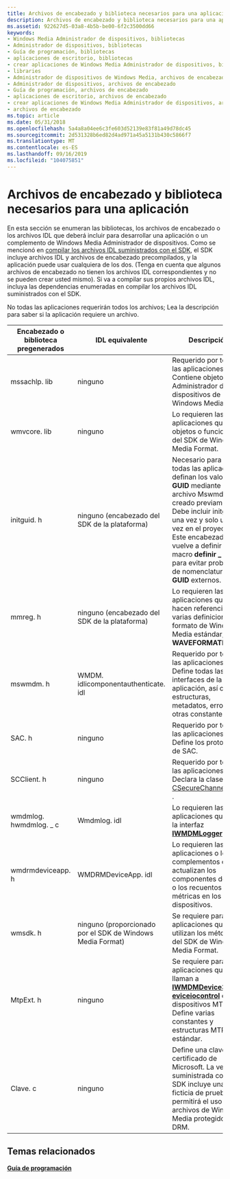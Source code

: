 ```yaml
---
title: Archivos de encabezado y biblioteca necesarios para una aplicación
description: Archivos de encabezado y biblioteca necesarios para una aplicación
ms.assetid: 922627d5-03a8-4b5b-be00-6f2c3500dd66
keywords:
- Windows Media Administrador de dispositivos, bibliotecas
- Administrador de dispositivos, bibliotecas
- Guía de programación, bibliotecas
- aplicaciones de escritorio, bibliotecas
- crear aplicaciones de Windows Media Administrador de dispositivos, bibliotecas
- libraries
- Administrador de dispositivos de Windows Media, archivos de encabezado
- Administrador de dispositivos, archivos de encabezado
- Guía de programación, archivos de encabezado
- aplicaciones de escritorio, archivos de encabezado
- crear aplicaciones de Windows Media Administrador de dispositivos, archivos de encabezado
- archivos de encabezado
ms.topic: article
ms.date: 05/31/2018
ms.openlocfilehash: 5a4a8a04ee6c3fe603d52139e83f81a49d78dc45
ms.sourcegitcommit: 2d531328b6ed82d4ad971a45a5131b430c5866f7
ms.translationtype: MT
ms.contentlocale: es-ES
ms.lasthandoff: 09/16/2019
ms.locfileid: "104075851"
---
```

# <a name="required-library-and-header-files-for-an-application"></a>Archivos de encabezado y biblioteca necesarios para una aplicación

En esta sección se enumeran las bibliotecas, los archivos de encabezado o los archivos IDL que deberá incluir para desarrollar una aplicación o un complemento de Windows Media Administrador de dispositivos. Como se mencionó en [compilar los archivos IDL suministrados con el SDK](compiling-the-idl-files-supplied-with-the-sdk.md), el SDK incluye archivos IDL y archivos de encabezado precompilados, y la aplicación puede usar cualquiera de los dos. (Tenga en cuenta que algunos archivos de encabezado no tienen los archivos IDL correspondientes y no se pueden crear usted mismo). Si va a compilar sus propios archivos IDL, incluya las dependencias enumeradas en compilar los archivos IDL suministrados con el SDK.

No todas las aplicaciones requerirán todos los archivos; Lea la descripción para saber si la aplicación requiere un archivo.



| Encabezado o biblioteca pregenerados       | IDL equivalente                                | Descripción                                                                                                                                                                                                                                               |
|----------------------------------|-----------------------------------------------|-----------------------------------------------------------------------------------------------------------------------------------------------------------------------------------------------------------------------------------------------------------|
| mssachlp. lib                     | ninguno                                          | Requerido por todas las aplicaciones. Contiene objetos de Administrador de dispositivos de Windows Media.                                                                                                                                                                              |
| wmvcore. lib                      | ninguno                                          | Lo requieren las aplicaciones que usan objetos o funciones del SDK de Windows Media Format.                                                                                                                                                                          |
| initguid. h                       | ninguno (encabezado del SDK de la plataforma)                    | Necesario para que todas las aplicaciones definan los valores de **GUID** mediante el archivo Mswmdm. h creado previamente. Debe incluir initguid. h una vez y solo una vez en el proyecto. Este encabezado vuelve a definir la macro **definir \_ GUID** para evitar problemas de nomenclatura de **GUID** externos. |
| mmreg. h                          | ninguno (encabezado del SDK de la plataforma)                    | Lo requieren las aplicaciones que hacen referencia a varias definiciones de formato de Windows Media estándar, como **WAVEFORMATEX**.                                                                                                                                      |
| mswmdm. h                         | WMDM. idlicomponentauthenticate. idl<br/> | Requerido por todas las aplicaciones. Define todas las interfaces de la aplicación, así como estructuras, metadatos, error y otras constantes.                                                                                                                        |
| SAC. h                            | ninguno                                          | Requerido por todas las aplicaciones. Define los protocolos de SAC.                                                                                                                                                                                                      |
| SCClient. h                       | ninguno                                          | Requerido por todas las aplicaciones. Declara la clase [CSecureChannelClient](csecurechannelclient-class.md) .                                                                                                                                                  |
| wmdmlog. hwmdmlog. \_ c<br/> | Wmdmlog. idl                                   | Lo requieren las aplicaciones que usan la interfaz [**IWMDMLogger**](/windows/desktop/api/wmdmlog/nn-wmdmlog-iwmdmlogger) .                                                                                                                                                                       |
| wmdrmdeviceapp. h                 | WMDRMDeviceApp. idl                            | Lo requieren las aplicaciones o los complementos que actualizan los componentes de DRM o los recuentos de las métricas en los dispositivos.                                                                                                                                                          |
| wmsdk. h                          | ninguno (proporcionado por el SDK de Windows Media Format)   | Se requiere para las aplicaciones que utilizan los métodos del SDK de Windows Media Format.                                                                                                                                                                                      |
| MtpExt. h                         | ninguno                                          | Se requiere para las aplicaciones que llaman a [**IWMDMDevice3::D eviceiocontrol**](/windows/desktop/api/mswmdm/nf-mswmdm-iwmdmdevice3-deviceiocontrol) en dispositivos MTP. Define varias constantes y estructuras MTP estándar.                                                                          |
| Clave. c                            | ninguno                                          | Define una clave y un certificado de Microsoft. La versión suministrada con el SDK incluye una clave ficticia de prueba que permitirá el uso de archivos de Windows Media protegidos no DRM.                                                                                |



 

## <a name="related-topics"></a>Temas relacionados

<dl> <dt>

[**Guía de programación**](programming-guide.md)
</dt> </dl>

 

 





